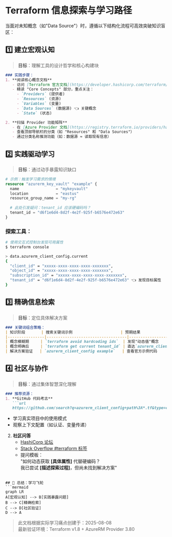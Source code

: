 # Terraform 信息探索与学习路径

当面对未知概念（如"Data Source"）时，遵循以下结构化流程可高效突破知识盲区：

## 1️⃣ 建立宏观认知
> **目标**：理解工具的设计哲学和核心构建块

```markdown
### 实践步骤：
1. **阅读核心概念文档**  
   - 访问 [Terraform 官方文档](https://developer.hashicorp.com/terraform/docs)
   - 精读 "Core Concepts" 部分，重点关注：
     - `Providers` (提供者)
     - `Resources` (资源)
     - `Variables` (变量)
     - `Data Sources` (数据源) 👈 关键概念
     - `State` (状态)

2. **扫描 Provider 功能矩阵**  
   - 在 [Azure Provider 文档](https://registry.terraform.io/providers/hashicorp/azurerm/latest/docs) 中：
   - 查看顶部导航栏的分类（如 "Resources" 和 "Data Sources"）
   - 通过分类名称推测功能（如：数据源 ≈ 读取现有信息）
```

## 2️⃣ 实践驱动学习
> **目标**：通过动手暴露知识缺口

```terraform
# 示例：触发学习需求的情境
resource "azurerm_key_vault" "example" {
  name                = "mykeyvault"
  location            = "eastus"
  resource_group_name = "my-rg"
  
  # 此处引发疑问：tenant_id 应该硬编码吗？
  tenant_id = "d6f1e6d4-8d2f-4e2f-925f-b6576e472e63" 
}
```

### 探索工具：
```bash
# 使用交互式控制台发现可用属性
$ terraform console

> data.azurerm_client_config.current
{
  "client_id" = "xxxxx-xxxx-xxxx-xxxx-xxxxxxx",
  "object_id" = "xxxxx-xxxx-xxxx-xxxx-xxxxxxx",
  "subscription_id" = "xxxxx-xxxx-xxxx-xxxx-xxxxxxx",
  "tenant_id" = "d6f1e6d4-8d2f-4e2f-925f-b6576e472e63" 👈 发现目标属性
}
```

## 3️⃣ 精确信息检索
> **目标**：定位具体解决方案

```markdown
### 关键词组合策略：
| 知识阶段       | 搜索关键词示例                     | 预期结果                |
|----------------|-----------------------------------|------------------------|
| 概念模糊期     | `terraform avoid hardcoding ids`  | 发现"动态值"概念       |
| 概念明确后     | `terraform get current tenant_id` | 直达`azurerm_client_config` |
| 解决方案验证   | `azurerm_client_config example`   | 查看官方示例代码       |
```

## 4️⃣ 社区与协作
> **目标**：通过集体智慧深化理解

```markdown
### 推荐资源：
1. **GitHub 代码考古**  
   ```url
   https://github.com/search?q=azurerm_client_config+path%3A*.tf&type=code
   ```
   - 学习真实项目中的使用模式
   - 观察上下文配置（如认证、变量传递）

2. **社区问答**  
   - [HashiCorp 论坛](https://discuss.hashicorp.com/c/terraform-core)
   - [Stack Overflow #terraform 标签](https://stackoverflow.com/questions/tagged/terraform)
   - 提问模板：  
     "如何动态获取 __[具体属性]__ 代替硬编码？  
     我已尝试 __[描述探索过程]__，但尚未找到解决方案"
```

## 📌 总结：学习飞轮
```mermaid
graph LR
A[宏观认知] --> B[实践暴露问题]
B --> C[精确检索]
C --> D[社区验证]
D --> A
```

> 此文档根据实际学习痛点创建于：2025-08-08  
> 最新验证环境：Terraform v1.8 + AzureRM Provider 3.80